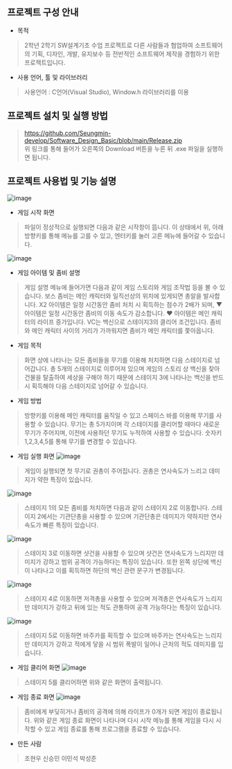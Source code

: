 ## 프로젝트 구성 안내
- 목적

>2학년 2학기 SW설계기초 수업 프로젝트로 다른 사람들과 협업하여 소프트웨어의 기획, 디자인, 개발, 유지보수 등 전반적인 소프트웨어 제작을 경험하기 위한 프로젝트입니다.

- 사용 언어, 툴 및 라이브러리
>사용언어 : C언어(Visual Studio), Window.h 라이브러리를 이용

## 프로젝트 설치 및 실행 방법
>https://github.com/Seungmin-develop/Software_Design_Basic/blob/main/Release.zip <br>
>위 링크를 통해 들어가 오른쪽의 Download 버튼을 누른 뒤 .exe 파일을 실행하면 됩니다.

## 프로젝트 사용법 및 기능 설명
![image](https://user-images.githubusercontent.com/39687846/146561633-82d999ca-8db5-4eb4-a82e-034283107611.png) <br>
- 게임 시작 화면
>파일이 정상적으로 실행되면 다음과 같은 시작창이 뜹니다. 이 상태에서 위, 아래 방향키를 통해 메뉴를 고를 수 있고, 엔터키를 눌러 고른 메뉴에 들어갈 수 있습니다.<br>

![image](https://user-images.githubusercontent.com/39687846/146561857-409a641b-5c61-4cd9-a1db-529d67465f01.png)<br>
- 게임 아이템 및 좀비 설명
> 게임 설명 메뉴에 들어가면 다음과 같이 게임 스토리와 게임 조작법 등을 볼 수 있습니다. 보스 좀비는 메인 캐릭터와 일직선상의 위치에 있게되면 총알을 발사합니다. X2 아이템은 일정 시간동안 좀비 처치 시 획득하는 점수가 2배가 되며, ▼ 아이템은 일정 시간동안 좀비의 이동 속도가 감소합니다. ♥ 아이템은 메인 캐릭터의 라이프 증가입니다. VC는 백신으로 스테이지3의 클리어 조건입니다. 좀비와 메인 캐릭터 사이의 거리가 가까워지면 좀비가 메인 캐릭터를 쫓아옵니다.
- 게임 목적
> 화면 상에 나타나는 모든 좀비들을 무기를 이용해 처치하면 다음 스테이지로 넘어갑니다. 총 5개의 스테이지로 이루어져 있으며 게임의 스토리 상 백신을 찾아 건물을 탈출하여 세상을 구해야 하기 때문에 스테이지 3에 나타나는 백신을 반드시 획득해야 다음 스테이지로 넘어갈 수 있습니다.
- 게임 방법
> 방향키를 이용해 메인 캐릭터를 움직일 수 있고 스페이스 바를 이용해 무기를 사용할 수 있습니다. 무기는 총 5가지이며 각 스테이지를 클리어할 때마다 새로운 무기가 주어지며, 이전에 사용하던 무기도 누적하여 사용할 수 있습니다. 숫자키 1,2,3,4,5를 통해 무기를 변경할 수 있습니다.

- 게임 실행 화면
![image](https://user-images.githubusercontent.com/39687846/146563333-756ddb71-ad93-4917-924d-83b0332e0571.png) <br>
> 게임이 실행되면 첫 무기로 권총이 주어집니다. 권총은 연사속도가 느리고 데미지가 약한 특징이 있습니다.

![image](https://user-images.githubusercontent.com/39687846/146563863-500d6f30-d0dc-4246-a5f1-35db622820b0.png)<br>
> 스테이지 1의 모든 좀비를 처치하면 다음과 같이 스테이지 2로 이동합니다. 스테이지 2에서는 기관단총을 사용할 수 있으며 기관단총은 데미지가 약하지만 연사속도가 빠른 특징이 있습니다.

![image](https://user-images.githubusercontent.com/39687846/146564270-2a3603a7-e9c8-4da5-b760-52763c37cee3.png)<br>

> 스테이지 3로 이동하면 샷건을 사용할 수 있으며 샷건은 연사속도가 느리지만 데미지가 강하고 범위 공격이 가능하다는 특징이 있습니다. 또한 왼쪽 상단에 백신이 나타나고 이를 획득하면 하단의 백신 관련 문구가 변경됩니다. 

![image](https://user-images.githubusercontent.com/39687846/146564962-50a94d78-6349-49c9-a9b3-33d1c5adae24.png)<br>

> 스테이지 4로 이동하면 저격총을 사용할 수 있으며 저격총은 연사속도가 느리지만 데미지가 강하고 뒤에 있는 적도 관통하여 공격 가능하다는 특징이 있습니다.

![image](https://user-images.githubusercontent.com/39687846/146565247-d0d9ea72-bfb0-46f1-9912-2796ccbb974f.png)<br>

> 스테이지 5로 이동하면 바주카를 획득할 수 있으며 바주카는 연사속도는 느리지만 데미지가 강하고 적에게 닿을 시 범위 폭발이 일어나 근처의 적도 데미지를 입습니다.

- 게임 클리어 화면
![image](https://user-images.githubusercontent.com/39687846/146565926-2a40bca4-2ac5-48de-a285-9d7cbf5ee99c.png)<br>

> 스테이지 5를 클리어하면 위와 같은 화면이 출력됩니다.

- 게임 종료 화면
![image](https://user-images.githubusercontent.com/39687846/146565460-52506f59-edb4-4070-b707-e4a76d26b9f2.png)<br>

> 좀비에게 부딪히거나 좀비의 공격에 의해 라이프가 0개가 되면 게임이 종료됩니다. 위와 같은 게임 종료 화면이 나타나며 다시 시작 메뉴를 통해 게임을 다시 시작할 수 있고 게임 종료를 통해 프로그램을 종료할 수 있습니다.

- 만든 사람
> 조현우 신승민 이민석 박성준
